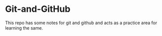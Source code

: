 # Git-and-GitHub
This repo has some notes for git and github and acts as a practice area for learning the same.
